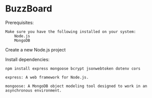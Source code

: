 # BuzzBoard
Prerequisites:

    Make sure you have the following installed on your system:
        Node.js
        MongoDB

Create a new Node.js project

Install dependencies:

    npm install express mongoose bcrypt jsonwebtoken dotenv cors

    express: A web framework for Node.js.

    mongoose: A MongoDB object modeling tool designed to work in an asynchronous environment.
